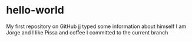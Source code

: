 # hello-world
My first repository on GitHub
jj typed some information about himself
I am Jorge and I like Pissa and coffee
I committed to the current branch
